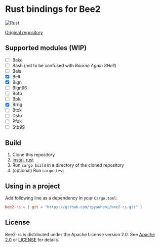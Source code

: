 # Rust bindings for Bee2
[![Rust](https://github.com/tpyauheni/bee2-rs/actions/workflows/rust.yml/badge.svg)](https://github.com/tpyauheni/bee2-rs/actions/workflows/rust.yml)

[Original repository](https://github.com/agievich/bee2)

## Supported modules (WIP)
- [ ] Bake
- [ ] Bash (not to be confused with *Bourne Again SHell*)
- [ ] Bels
- [x] Belt
- [x] Bign
- [ ] Bign96
- [ ] Botp
- [ ] Bpki
- [x] Brng
- [ ] Btok
- [ ] Dstu
- [ ] Pfok
- [ ] Stb99

## Build
1. Clone this repository
2. [Install rust](https://www.rust-lang.org/learn/get-started)
3. Run `cargo build` in a directory of the cloned repository
4. (optional) Run `cargo test`

## Using in a project
Add following line as a dependency in your `Cargo.toml`:
```toml
bee2-rs = { git = "https://github.com/tpyauheni/bee2-rs.git" }
```

## License
Bee2-rs is distributed under the Apache License version 2.0. See [Apache 2.0](http://www.apache.org/licenses/LICENSE-2.0) or [LICENSE](https://github.com/tpyauheni/bee2-rs/blob/master/LICENSE) for details.
